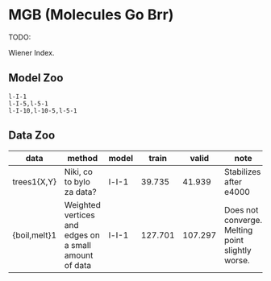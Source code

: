 # MGB (Molecules Go Brr)

TODO:

Wiener Index.

## Model Zoo

```
l-I-1
l-I-5,l-5-1
l-I-10,l-10-5,l-5-1
```

## Data Zoo


|data|method|model|train|valid|note|
|-|-|-|-|-|-|
|trees1{X,Y}| Niki, co to bylo za data? | l-I-1 | 39.735 | 41.939 | Stabilizes after e4000 | 
|{boil,melt}1| Weighted vertices and edges on a small amount of data | l-I-1 | 127.701 | 107.297 | Does not converge. Melting point slightly worse. |
